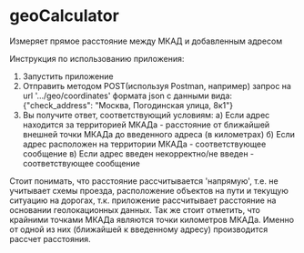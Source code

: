 # geoCalculator
 Измеряет прямое расстояние между МКАД и добавленным адресом

Инструкция по использованию приложения:
1) Запустить приложение 
2) Отправить методом POST(используя Postman, например) запрос на url '.../geo/coordinates' формата json с данными вида: {"check_address": "Москва, Погодинская улица, 8к1"}
3) Вы получите ответ, соответствующий условиям:
        а) Если адрес находится за территорией МКАДа - расстояние от ближайшей внешней точки МКАДа до введенного адреса (в километрах)
        б) Если адрес расположен на территории МКАДа - соответствующее сообщение
        в) Если адрес введен некорректно/не введен - соответствующее сообщение
        
Стоит понимать, что расстояние рассчитывается 'напрямую', т.е. не учитывает схемы проезда, расположение объектов на пути и текущую ситуацию на дорогах, т.к. приложение рассчитывает расстояние на основании геолокационных данных. Так же стоит отметить, что крайними точками МКАДа являются точки километров МКАДа. Именно от одной из них (ближайшей к введенному адресу) производится рассчет расстояния.
